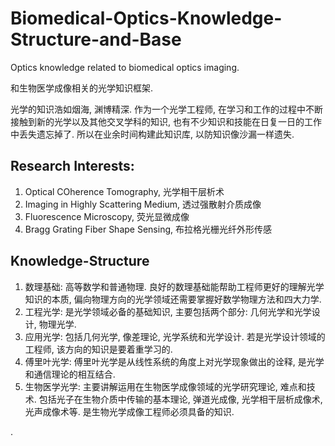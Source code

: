# Biomedical-Optics-Knowledge-Structure-and-Base

Optics knowledge related to biomedical optics imaging.

和生物医学成像相关的光学知识框架. 

光学的知识浩如烟海, 渊博精深. 作为一个光学工程师, 在学习和工作的过程中不断接触到新的光学以及其他交叉学科的知识, 也有不少知识和技能在日复一日的工作中丢失遗忘掉了. 所以在业余时间构建此知识库, 以防知识像沙漏一样遗失. 

## Research Interests:

1. Optical COherence Tomography, 光学相干层析术
2. Imaging in Highly Scattering Medium, 透过强散射介质成像
3. Fluorescence Microscopy, 荧光显微成像
4. Bragg Grating Fiber Shape Sensing, 布拉格光栅光纤外形传感


## Knowledge-Structure

1. 数理基础: 高等数学和普通物理. 良好的数理基础能帮助工程师更好的理解光学知识的本质, 偏向物理方向的光学领域还需要掌握好数学物理方法和四大力学. 
2. 工程光学: 是光学领域必备的基础知识, 主要包括两个部分: 几何光学和光学设计, 物理光学. 
3. 应用光学: 包括几何光学, 像差理论, 光学系统和光学设计. 若是光学设计领域的工程师, 该方向的知识是要着重学习的. 
4. 傅里叶光学: 傅里叶光学是从线性系统的角度上对光学现象做出的诠释, 是光学和通信理论的相互结合. 
5. 生物医学光学: 主要讲解运用在生物医学成像领域的光学研究理论, 难点和技术. 包括光子在生物介质中传输的基本理论, 弹道光成像, 光学相干层析成像术, 光声成像术等. 是生物光学成像工程师必须具备的知识. 

. 